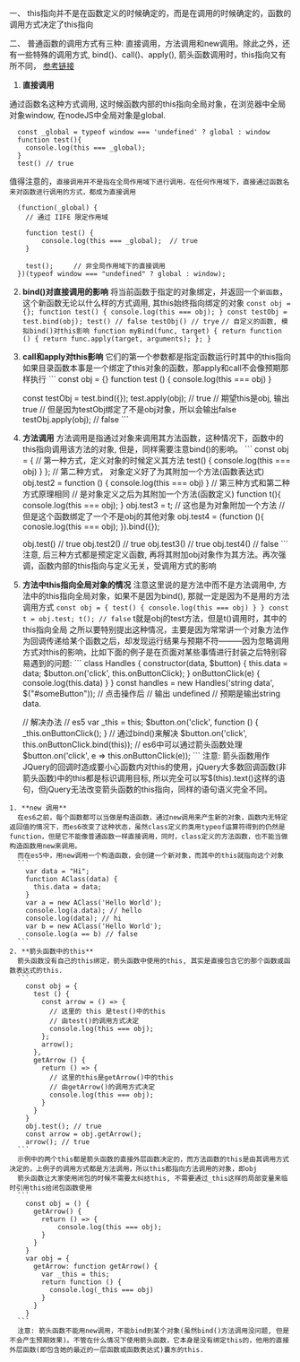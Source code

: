 
一、 this指向并不是在函数定义的时候确定的，而是在调用的时候确定的，函数的调用方式决定了this指向

二、 普通函数的调用方式有三种: 直接调用，方法调用和new调用。除此之外，还有一些特殊的调用方式, bind()、call()、apply(), 箭头函数调用时，this指向又有所不同，
[参考链接](https://segmentfault.com/a/1190000008400124)
  1. **直接调用**

  通过函数名这种方式调用, 这时候函数内部的this指向全局对象，在浏览器中全局对象window, 在nodeJS中全局对象是global.

 ```
   const _global = typeof window === 'undefined' ? global : window
   function test(){
     console.log(this === _global);
   }
   test() // true
 ```
  值得注意的，```直接调用并不是指在全局作用域下进行调用，在任何作用域下，直接通过函数名来对函数进行调用的方式，都成为直接调用```

 ```
   (function(_global) {
     // 通过 IIFE 限定作用域

     function test() {
         console.log(this === _global);  // true
     }

     test();     // 非全局作用域下的直接调用
   })(typeof window === "undefined" ? global : window);
 ```

  2. **bind()对直接调用的影响**
    将当前函数于指定的对象绑定，并返回一个```新函数```，这个新函数无论以什么样的方式调用, 其this始终指向绑定的对象
    ```
      const obj = {};
      function test() {
        console.log(this === obj);
      }
      const testObj = test.bind(obj);
      test() // false
      testObj() // trye
    ```
    ```
      // 自定义的函数, 模拟bind()对this影响
      function myBind(func, target) {
        return function () {
          return func.apply(target, arguments);
        };
      }
    ```
  3. **call和apply对this影响**
    它们的第一个参数都是指定函数运行时其中的this指向
    如果目录函数本事是一个绑定了this对象的函数，那apply和call不会像预期那样执行
    ```
      const obj = {}
      function test () {
        console.log(this === obj)
      }

      const testObj = test.bind({});
      test.apply(obj); // true
      // 期望this是obj, 输出true
      // 但是因为testObj绑定了不是obj对象，所以会输出false
      testObj.apply(obj); // false
    ```
  4. **方法调用**
    方法调用是指通过对象来调用其方法函数，这种情况下，函数中的this指向调用该方法的对象, 但是，同样需要注意bind()的影响。
    ```
      const obj = {
        // 第一种方式，定义对象的时候定义其方法
        test() {
          console.log(this === obj)
        }
      };
      // 第二种方式， 对象定义好了为其附加一个方法(函数表达式)
      obj.test2 = function () {
        console.log(this === obj)
      }
      // 第三种方式和第二种方式原理相同
      // 是对象定义之后为其附加一个方法(函数定义)
      function t(){
        console.log(this === obj);
      }
      obj.test3 = t;
      // 这也是为对象附加一个方法
      // 但是这个函数绑定了一个不是obj的其他对象
      obj.test4 = (function (){
        conosle.log(this === obj);
      }).bind({});

      obj.test() // true
      obj.test2() // true
      obj.test3() // true
      obj.test4() // false
    ```
    注意, 后三种方式都是预定定义函数, 再将其附加obj对象作为其方法。再次强调，函数内部的this指向与定义无关，受调用方式的影响
  5. **方法中this指向全局对象的情况**
    注意这里说的是方法中而不是方法调用中, 方法中的this指向全局对象，如果不是因为bind(), 那就一定是因为不是用的方法调用方式
    ```
      const obj = {
        test() {
          console.log(this === obj)
        }
      }
      const t = obj.test;
      t(); // false
    ```
    t就是obj的test方法，但是t()调用时，其中的this指向全局
    之所以要特别提出这种情况，主要是因为常常讲一个对象方法作为回调传递给某个函数之后，却发现运行结果与预期不符———因为忽略调用方式对this的影响，比如下面的例子是在页面对某些事情进行封装之后特别容易遇到的问题:
    ```
      class Handles {
        constructor(data, $button) {
          this.data = data;
          $button.on('click', this.onButtonClick);
        }
        onButtonClick(e) {
          console.log(this.data)
        }
      }
      const handles = new Handles('string data', $("#someButton"));
      // 点击操作后
      // 输出 undefined
      // 预期是输出string data.

      // 解决办法
      // es5
      var _this = this;
      $button.on('click', function () {
        _this.onButtonClick();
      }
      // 通过bind()来解决
      $button.on('click', this.onButtonClick.bind(this));
      // es6中可以通过箭头函数处理
      $button.on('click', e => this.onButtonClick(e));
    ```
    注意: 箭头函数用作JQuery的回调时造成要小心函数内对this的使用，jQuery大多数回调函数(非箭头函数)中的this都是标识调用目标, 所以完全可以写$(this).text()这样的语句，但jQuery无法改变箭头函数的this指向，同样的语句语义完全不同。

    1. **new 调用**
      在es6之前，每个函数都可以当做是构造函数，通过new调用来产生新的对象，函数内无特定返回值的情况下，而es6改变了这种状态，虽然class定义的类用typeof运算符得到的仍然是function，但是它不能像普通函数一样直接调用，同时，class定义的方法函数，也不能当做构造函数用new来调用。
      而在es5中，用new调用一个构造函数，会创建一个新对象，而其中的this就指向这个对象
      ```
        var data = "Hi";
        function AClass(data) {
          this.data = data;
        }
        var a = new AClass('Hello World');
        console.log(a.data); // hello
        console.log(data); // hi
        var b = new AClass('Hello World');
        console.log(a == b) // false
      ```
    2. **箭头函数中的this**
      箭头函数没有自己的this绑定，箭头函数中使用的this, 其实是直接包含它的那个函数或函数表达式的this.
      ```
        const obj = {
          test () {
            const arrow = () => {
              // 这里的 this 是test()中的this
              // 由test()的调用方式决定
              console.log(this === obj);
            };
            arrow();
          },
          getArrow () {
            return () => {
              // 这里的this是getArrow()中的this
              // 由getArrow()的调用方式决定
              console.log(this === obj);
            }
          }
        }
        obj.test(); // true
        const arrow = obj.getArrow();
        arrow(); // true
      ```
      示例中的两个this都是箭头函数的直接外层函数决定的，而方法函数的this是由其调用方式决定的，上例子的调用方式都是方法调用，所以this都指向方法调用的对象，即obj
      箭头函数让大家使用闭包的时候不需要太纠结this, 不需要通过_this这样的局部变量来临时引用this给闭包函数使用
      ```
        const obj = () {
          getArrow() {
            return () => {
                console.log(this === obj);
            }
          }
        }
        var obj = {
          getArrow: function getArrow() {
            var _this = this;
            return function () {
              console.log(_this === obj)
            }
          }
        }
      ```
      注意: 箭头函数不能用new调用，不能bind到某个对象(虽然bind()方法调用没问题, 但是不会产生预期效果)。不管在什么情况下使用箭头函数，它本身是没有绑定this的，他用的直接外层函数(即包含她的最近的一层函数或函数表达式)囊东的this.